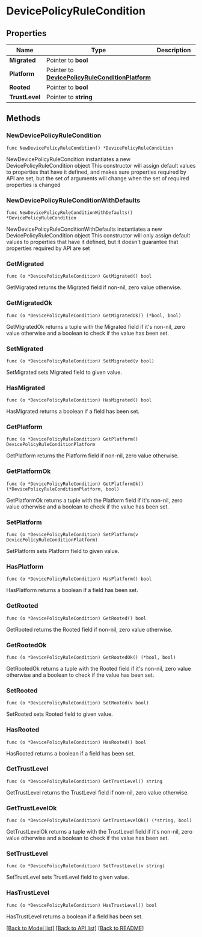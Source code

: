 # DevicePolicyRuleCondition

## Properties

Name | Type | Description | Notes
------------ | ------------- | ------------- | -------------
**Migrated** | Pointer to **bool** |  | [optional] 
**Platform** | Pointer to [**DevicePolicyRuleConditionPlatform**](DevicePolicyRuleConditionPlatform.md) |  | [optional] 
**Rooted** | Pointer to **bool** |  | [optional] 
**TrustLevel** | Pointer to **string** |  | [optional] 

## Methods

### NewDevicePolicyRuleCondition

`func NewDevicePolicyRuleCondition() *DevicePolicyRuleCondition`

NewDevicePolicyRuleCondition instantiates a new DevicePolicyRuleCondition object
This constructor will assign default values to properties that have it defined,
and makes sure properties required by API are set, but the set of arguments
will change when the set of required properties is changed

### NewDevicePolicyRuleConditionWithDefaults

`func NewDevicePolicyRuleConditionWithDefaults() *DevicePolicyRuleCondition`

NewDevicePolicyRuleConditionWithDefaults instantiates a new DevicePolicyRuleCondition object
This constructor will only assign default values to properties that have it defined,
but it doesn't guarantee that properties required by API are set

### GetMigrated

`func (o *DevicePolicyRuleCondition) GetMigrated() bool`

GetMigrated returns the Migrated field if non-nil, zero value otherwise.

### GetMigratedOk

`func (o *DevicePolicyRuleCondition) GetMigratedOk() (*bool, bool)`

GetMigratedOk returns a tuple with the Migrated field if it's non-nil, zero value otherwise
and a boolean to check if the value has been set.

### SetMigrated

`func (o *DevicePolicyRuleCondition) SetMigrated(v bool)`

SetMigrated sets Migrated field to given value.

### HasMigrated

`func (o *DevicePolicyRuleCondition) HasMigrated() bool`

HasMigrated returns a boolean if a field has been set.

### GetPlatform

`func (o *DevicePolicyRuleCondition) GetPlatform() DevicePolicyRuleConditionPlatform`

GetPlatform returns the Platform field if non-nil, zero value otherwise.

### GetPlatformOk

`func (o *DevicePolicyRuleCondition) GetPlatformOk() (*DevicePolicyRuleConditionPlatform, bool)`

GetPlatformOk returns a tuple with the Platform field if it's non-nil, zero value otherwise
and a boolean to check if the value has been set.

### SetPlatform

`func (o *DevicePolicyRuleCondition) SetPlatform(v DevicePolicyRuleConditionPlatform)`

SetPlatform sets Platform field to given value.

### HasPlatform

`func (o *DevicePolicyRuleCondition) HasPlatform() bool`

HasPlatform returns a boolean if a field has been set.

### GetRooted

`func (o *DevicePolicyRuleCondition) GetRooted() bool`

GetRooted returns the Rooted field if non-nil, zero value otherwise.

### GetRootedOk

`func (o *DevicePolicyRuleCondition) GetRootedOk() (*bool, bool)`

GetRootedOk returns a tuple with the Rooted field if it's non-nil, zero value otherwise
and a boolean to check if the value has been set.

### SetRooted

`func (o *DevicePolicyRuleCondition) SetRooted(v bool)`

SetRooted sets Rooted field to given value.

### HasRooted

`func (o *DevicePolicyRuleCondition) HasRooted() bool`

HasRooted returns a boolean if a field has been set.

### GetTrustLevel

`func (o *DevicePolicyRuleCondition) GetTrustLevel() string`

GetTrustLevel returns the TrustLevel field if non-nil, zero value otherwise.

### GetTrustLevelOk

`func (o *DevicePolicyRuleCondition) GetTrustLevelOk() (*string, bool)`

GetTrustLevelOk returns a tuple with the TrustLevel field if it's non-nil, zero value otherwise
and a boolean to check if the value has been set.

### SetTrustLevel

`func (o *DevicePolicyRuleCondition) SetTrustLevel(v string)`

SetTrustLevel sets TrustLevel field to given value.

### HasTrustLevel

`func (o *DevicePolicyRuleCondition) HasTrustLevel() bool`

HasTrustLevel returns a boolean if a field has been set.


[[Back to Model list]](../README.md#documentation-for-models) [[Back to API list]](../README.md#documentation-for-api-endpoints) [[Back to README]](../README.md)



